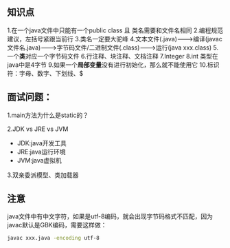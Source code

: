 ## 知识点
1.在一个java文件中只能有一个public class 且 类名需要和文件名相同
2.编程规范建议，左括号紧跟当前行
3.类名一定要大驼峰
4.文本文件(.java)--->编译(javac 文件名.java)--->字节码文件/二进制文件(.class)--->运行(java xxx.class)
5.一个**类**对应一个字节码文件
6.行注释、块注释、文档注释
7.Integer
8.int 类型在java中是4字节
9.如果一个**局部变量**没有进行初始化，那么就不能使用它
10.标识符：字母、数字、下划线、$
## 面试问题：
1.main方法为什么是static的？

2.JDK vs JRE vs JVM
- JDK:java开发工具
- JRE:java运行环境
- JVM:java虚拟机

3.双亲委派模型、类加载器


## 注意
java文件中有中文字符，如果是utf-8编码，就会出现字节码格式不匹配，因为javac默认是GBK编码，需要这样做：
```bash
javac xxx.java -encoding utf-8
```
